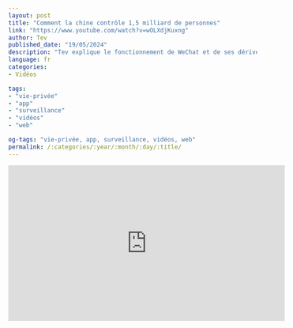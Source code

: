 ```yaml
---
layout: post
title: "Comment la chine contrôle 1,5 milliard de personnes"
link: "https://www.youtube.com/watch?v=wOLXdjKuxng"
author: Tev
published_date: "19/05/2024"
description: "Tev explique le fonctionnement de WeChat et de ses dérives."
language: fr
categories:
- Vidéos

tags:
- "vie-privée"
- "app"
- "surveillance"
- "vidéos"
- "web"

og-tags: "vie-privée, app, surveillance, vidéos, web"
permalink: /:categories/:year/:month/:day/:title/
---
```


<iframe width="560" height="315" src="https://www.youtube.com/embed/Hf_KFA5Idac?si=pIxMeqyLrcNQvI8d" title="YouTube video player" frameborder="0" allow="accelerometer; autoplay; clipboard-write; encrypted-media; gyroscope; picture-in-picture; web-share" referrerpolicy="strict-origin-when-cross-origin" allowfullscreen></iframe>